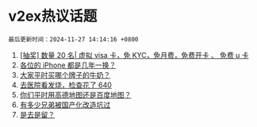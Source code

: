 # v2ex热议话题

`最后更新时间：2024-11-27 14:14:16 +0800`

1. [[抽奖] 数量 20 名| 虚拟 visa 卡，免 KYC，免月费，免费开卡 、 免费 u 卡](https://www.v2ex.com/t/1092810)
1. [各位的 iPhone 都是几年一换？](https://www.v2ex.com/t/1092852)
1. [大家平时买哪个牌子的牛奶？](https://www.v2ex.com/t/1092805)
1. [去医院看发烧，检查花了 640](https://www.v2ex.com/t/1092795)
1. [你们平时用高德地图还是百度地图？](https://www.v2ex.com/t/1092962)
1. [有多少兄弟被国产化改造坑过](https://www.v2ex.com/t/1092860)
1. [是去是留？](https://www.v2ex.com/t/1092944)

